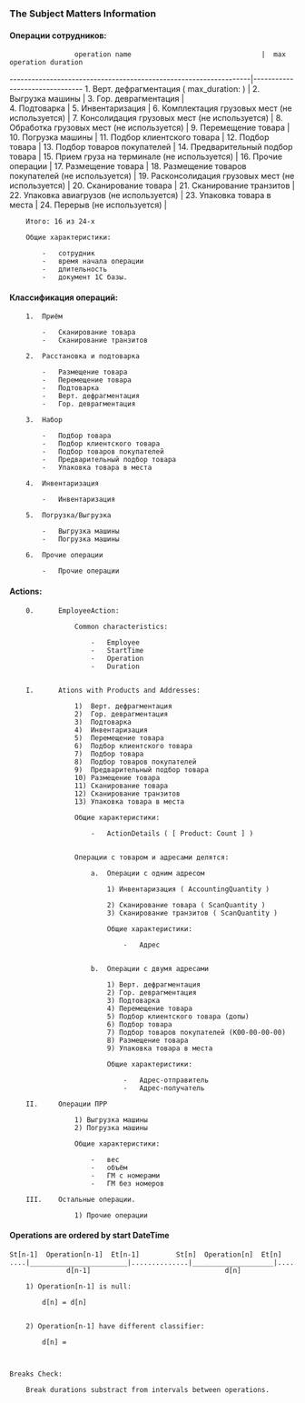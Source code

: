 ### The Subject Matters Information

#### Операции сотрудников:

	
                    operation name                                |  max operation duration
------------------------------------------------------------------|-------------------------------
		1.	Верт. дефрагментация ( max_duration: )                |
		2.	Выгрузка машины                                       |
		3.	Гор. деврагментация                                   |                                     
		4.	Подтоварка                                            |
		5.	Инвентаризация                                        |
		6.	Комплектация грузовых мест (не используется)          |
		7.	Консолидация грузовых мест (не используется)          |
		8.	Обработка грузовых мест (не используется)             |
		9.	Перемещение товара                                    |
		10.	Погрузка машины                                       |
		11.	Подбор клиентского товара                             |
		12. Подбор товара                                         |
		13.	Подбор товаров покупателей                            |
		14.	Предварительный подбор товара                         |
		15.	Прием груза на терминале (не используется)            |
		16.	Прочие операции                                       |
		17.	Размещение товара                                     |
		18.	Размещение товаров покупателей (не используется)      |
		19.	Расконсолидация грузовых мест (не используется)       |
		20.	Сканирование товара                                   |
		21. Сканирование транзитов                                |
		22.	Упаковка авиагрузов (не используется)                 |
		23.	Упаковка товара в места                               |
		24. Перерыв (не используется)                             |
		
		Итого: 16 из 24-х
		
		Общие характеристики:
		
			-	сотрудник
			-	время начала операции
			-	длительность
			-	документ 1С базы.
	
	
#### Классификация операций:
	
		1.	Приём
		
			-	Сканирование товара
			-	Сканирование транзитов
			
		2.	Расстановка и подтоварка
		
			-	Размещение товара
			-	Перемещение товара
			-	Подтоварка
			-	Верт. дефрагментация
			-	Гор. деврагментация
			
		3.	Набор
		
			-	Подбор товара
			-	Подбор клиентского товара
			-	Подбор товаров покупателей
			-	Предварительный подбор товара
			-	Упаковка товара в места
		
		4.	Инвентаризация
		
			-	Инвентаризация
			
		5.	Погрузка/Выгрузка
		
			-	Выгрузка машины
			-	Погрузка машины
			
		6.	Прочие операции
		
			-	Прочие операции

#### Actions:

        0.      EmployeeAction:

                    Common characteristics:

                        -   Employee
                        -   StartTime
                        -   Operation
                        -   Duration

	
		I.		Ations with Products and Addresses:
					
					1)  Верт. дефрагментация
					2)  Гор. деврагментация
					3)  Подтоварка
					4)  Инвентаризация
					5)  Перемещение товара
					6)  Подбор клиентского товара
					7)  Подбор товара
					8)  Подбор товаров покупателей
					9)  Предварительный подбор товара
					10) Размещение товара
					11) Сканирование товара
					12) Сканирование транзитов
					13) Упаковка товара в места
					
					Общие характеристики:
					
						-	ActionDetails ( [ Product: Count ] )

					
					Операции с товаром и адресами делятся:
				
						a.	Операции с одним адресом
						
							1) Инвентаризация ( AccountingQuantity )

							2) Сканирование товара ( ScanQuantity )
							3) Сканирование транзитов ( ScanQuantity )
							
							Общие характеристики:
							
								-	Адрес
						
						
						b.	Операции с двумя адресами
						
							1) Верт. дефрагментация
							2) Гор. деврагментация
							3) Подтоварка
							4) Перемещение товара
							5) Подбор клиентского товара (допы)
							6) Подбор товара
							7) Подбор товаров покупателей (К00-00-00-00)
							8) Размещение товара
							9) Упаковка товара в места
							
							Общие характеристики:
							
								-	Адрес-отправитель
								-	Адрес-получатель
					
		II.		Операции ПРР
		
					1) Выгрузка машины
					2) Погрузка машины
					
					Общие характеристики:
					
						-	вес
						-	объём
						-	ГМ с номерами
						-	ГМ без номеров
					
		III.	Остальные операции.
		
					1) Прочие операции


#### Operations are ordered by start DateTime
	
	St[n-1]  Operation[n-1]  Et[n-1]         St[n]  Operation[n]  Et[n]        
	....|________________________|..............|____________________|.......
	              d[n-1]                                 d[n]

		1) Operation[n-1] is null:
		
			d[n] = d[n]
	

		2) Operation[n-1] have different classifier:
	
			d[n] = 
	
	
	
	Breaks Check:
	
		Break durations substract from intervals between operations.